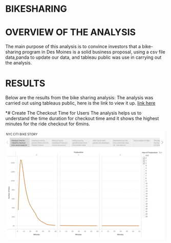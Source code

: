 # BIKESHARING

# OVERVIEW OF THE ANALYSIS

The main purpose of this analysis is to convince investors that a bike-sharing program in Des Moines is a solid business proposal, using a csv file data,panda to update our data, and tableau public was use in carrying out the analysis.

# RESULTS
  Below are the results from the bike sharing analysis:
 The analysis was carried out using tableaus public, here is the link to view it up. [link here](https://public.tableau.com/app/profile/thaofeeqat/viz/BikesharingData_16495545911110/NYCCITIBIKESTORY?publish=yes)

*# Create The Checkout Time for Users
The analysis helps us to understand the time duration for checkout time amd it shows the highest minutes for the ride checkout for 6mins.

![Image Here](https://github.com/Thaofeeqat/bikesharing/blob/main/OUTCOME/STORY%201.PNG)
